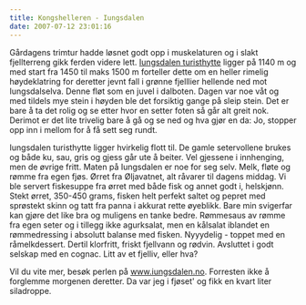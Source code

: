 ```yaml
---
title: Kongshelleren - Iungsdalen
date: 2007-07-12 23:01:16
---
```


Gårdagens trimtur hadde løsnet godt opp i muskelaturen og i slakt fjellterreng gikk ferden videre lett. <a href="http://www.iungsdalen.no/">Iungsdalen turisthytte</a> ligger på 1140 m og med start fra 1450 til maks 1500 m forteller dette om en heller rimelig høydeklatring for deretter jevnt fall i grønne fjelllier hellende ned mot Iungsdalselva. Denne fløt som en juvel i dalboten. Dagen var noe våt og med tildels mye stein i høyden ble det forsiktig gange på sleip stein. Det er bare å ta det rolig og se etter hvor en setter foten så går alt greit nok. Derimot er det lite trivelig bare å gå og se ned og hva gjør en da: Jo, stopper opp inn i mellom for å få sett seg rundt.

Iungsdalen turisthytte ligger hvirkelig flott til. De gamle setervollene brukes og både ku, sau, gris og gjess går ute å beiter. Vel gjessene i innhenging, men de øvrige fritt. Maten på Iungsdalen er  noe for seg selv. Melk, fløte og rømme fra egen fjøs. Ørret fra Øljavatnet, alt råvarer til dagens middag. Vi ble servert fiskesuppe fra ørret med både fisk og annet godt i, helskjønn. Stekt ørret, 350-450 grams, fisken helt perfekt saltet og pepret med sprøstekt skinn og tatt fra panna i akkurat rette øyeblikk. Bare min svigerfar kan gjøre det like bra og muligens en tanke bedre. Rømmesaus av rømme fra egen seter og i tillegg ikke agurksalat, men en kålsalat iblandet en rømmedressing i absolutt balanse med fisken. Nyyydelig - toppet med en råmelkdessert. Dertil klorfritt, friskt fjellvann og rødvin. Avsluttet i godt selskap med en cognac. Litt av et fjelliv, eller hva?

Vil du vite mer, besøk perlen på <a href="http://www.iungsdalen.no/">www.iungsdalen.no</a>. Forresten ikke å forglemme morgenen deretter. Da var jeg i fjøset' og fikk en kvart liter siladroppe.
